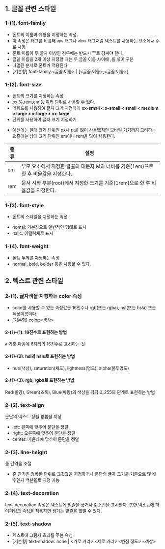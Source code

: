 ## 1. 글꼴 관련 스타일

### 1-(1). font-family

- 폰트의 이름과 유형을 지정하는 속성.
- 이 속성은 <body> 태그를 비롯해 `<p>` 태그나 `<hn>` 태그처럼 텍스트를 사용하는 요소에서 주로 사용
- 폰트 이름이 두 글자 이상인 경우에는 반드시 ""로 감싸야 한다.
- 글꼴 이름을 2개 이상 지정할 때는 두 글꼴 이름 사이에 ,를 넣어 구분
- 나열된 순서로 폰트가 적용된다.
- [기본형] font-family:<글꼴 이름> | [<글꼴 이름>,<글꼴 이름>]

### 1-(2). font-size

- 폰트의 크기를 지정하는 속성
- px,%,rem,em 등 여러 단위로 사용할 수 있다.
- 키워드를 사용하여 글자 크기 지정하기
**xx-small < x-small < small < medium < large < x-large < xx-large**
- 단위를 사용하여 글자 크기 지정하기
* 예전에는 절대 크기 단위인 px나 pt를 많이 사용했지만 모바일 기기까지 고려하는 요즘에는 상대 크기 단위인 em이나 rem을 많이 사용한다.

|종류|설명|
|------|---|
|em|부모 요소에서 지정한 글꼴의 대문자 M의 너비를 기준(1em)으로 한 후 비율값을 지정한다.|
|rem|문서 시작 부분(root)에서 지정한 크기를 기준(1rem)으로 한 후 비율값을 지정한다.|
 
### 1-(3). font-style

- 폰트의 스타일을 지정하는 속성
* nomal: 기본값으로 일반적인 형태로 표시
* italic: 이탤릭체로 표시

### 1-(4). font-weight

- 폰트 두께를 지정하는 속성
- normal, bold, bolder 등을 사용할 수 있다.
  
## 2. 텍스트 관련 스타일

### 2-(1). 글자색을 지정하는 color 속성

- color를 사용할 수 있는 속성값은 16진수나 rgb(또는 rgba), hsl(또는 hsla) 또는 색상이름이다.
- [기본형] color:<색상>

#### 2-(1)-(1). 16진수로 표현하는 방법

`#` 기호 다음에 6자리의 16진수로 표시하는 것

#### 2-(1)-(2). hsl과 hsls로 표현하는 방법
  
- hue(색상), saturation(채도), lightness(명도), alpha(불투명도)

#### 2-(1)-(3). rgb, rgba로 표현하는 방법

Red(빨강), Green(초록), Blue(파랑)의 색상을 각각 0_255의 단계로 표현하는 방법

### 2-(2). text-align

문단의 텍스트 정렬 방법을 지정

- left: 왼쪽에 맞추어 문단을 정렬
- right: 오른쪽에 맞추어 문단을 정렬
- center: 가운데에 맞추어 문단을 정렬

### 2-(3). line-height

줄 간격을 조절
- 줄 간격은 정확한 단위로 크깃값을 지정하거나 문단의 글자 크기를 기준으로 몇 배수인지 백분율로 지정 가능

### 2-(4). text-decoration
text-decoration 속성은 텍스트에 밑줄을 긋거나 취소선을 표시한다. 또한 텍스트에 하이퍼링크 속성을 적용하면 생기는 밑줄을 없앨 수 있다.

### 2-(5). text-shadow

- 텍스트에 그림자 효과를 주는 속성
- [기본형] text-shadow: none | <가로 거리> <세로 거리> <번짐 정도> <색상>
